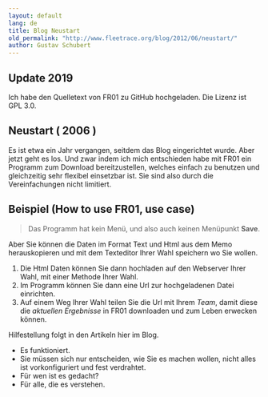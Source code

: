 ```yaml
---
layout: default
lang: de
title: Blog Neustart
old_permalink: "http://www.fleetrace.org/blog/2012/06/neustart/"
author: Gustav Schubert
---
```


## Update 2019

Ich habe den Quelletext von FR01 zu GitHub hochgeladen.
Die Lizenz ist GPL 3.0.

## Neustart ( 2006 )

Es ist etwa ein Jahr vergangen, seitdem das Blog eingerichtet wurde. 
Aber jetzt geht es los. 
Und zwar indem ich mich entschieden habe 
mit FR01 ein Programm zum Download bereitzustellen, 
welches einfach zu benutzen und gleichzeitig sehr flexibel einsetzbar ist.
Sie sind also durch die Vereinfachungen nicht limitiert.

## Beispiel (How to use FR01, use case)

> Das Programm hat kein Menü, und also auch keinen Menüpunkt **Save**.

Aber Sie können die Daten im Format Text und Html aus dem Memo herauskopieren 
und mit dem Texteditor Ihrer Wahl speichern wo Sie wollen.

1. Die Html Daten können Sie dann hochladen auf den Webserver Ihrer Wahl, 
mit einer Methode Ihrer Wahl. 
2. Im Programm können Sie dann eine Url zur hochgeladenen Datei einrichten. 
3. Auf einem Weg Ihrer Wahl teilen Sie die Url mit Ihrem *Team*, 
damit diese die *aktuellen Ergebnisse* in FR01 downloaden und zum Leben erwecken können.

Hilfestellung folgt in den Artikeln hier im Blog.

- Es funktioniert. 
- Sie müssen sich nur entscheiden, wie Sie es machen wollen, nicht alles ist vorkonfiguriert und fest verdrahtet.
- Für wen ist es gedacht?
- Für alle, die es verstehen.